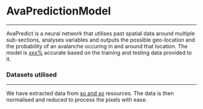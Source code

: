 # AvaPredictionModel

---

AvaPredict is a neural network that utilises past spatial data around multiple
sub-sections, analyses variables and outputs the possible geo-location and the
probability of an avalanche occuring in and around that location. The model is
<ins>xxx%</ins> accurate based on the training and testing data provided to it.

### Datasets utilised

---

We have extracted data from <ins>so and so</ins> resources. The data is then
normalised and reduced to process the pixels with ease.
